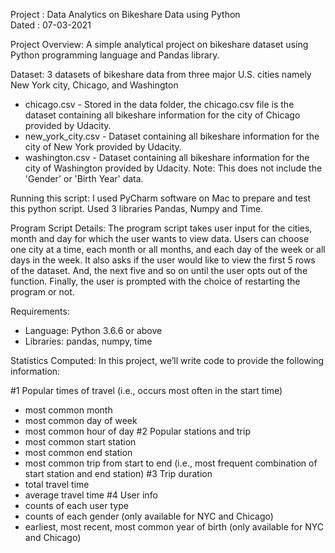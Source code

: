 

Project : Data Analytics on Bikeshare Data using Python				
Dated   : 07-03-2021

Project Overview:
A simple analytical project on bikeshare dataset using Python programming language and Pandas library.


Dataset:
3 datasets of bikeshare data from three major U.S. cities namely New York city, Chicago, and Washington
* chicago.csv - Stored in the data folder, the chicago.csv file is the dataset containing all bikeshare information for the city of Chicago provided by Udacity.
* new_york_city.csv - Dataset containing all bikeshare information for the city of New York provided by Udacity.
* washington.csv - Dataset containing all bikeshare information for the city of Washington provided by Udacity. Note: This does not include the 'Gender' or 'Birth Year' data.


Running this script:
I used PyCharm software on Mac to prepare and test this python script.
Used 3 libraries Pandas, Numpy and Time.


Program Script Details:
The program script takes user input for the cities, month and day for which the user wants to view data. 
Users can choose one city at a time, each month or all months, and each day of the week or all days in the week. 
It also asks if the user would like to view the first 5 rows of the dataset. And, the next five and so on until the user opts out of the function.
Finally, the user is prompted with the choice of restarting the program or not.


Requirements:
* Language:  Python 3.6.6 or above
* Libraries: pandas, numpy, time


Statistics Computed:
In this project, we’ll write code to provide the following information:


#1 Popular times of travel (i.e., occurs most often in the start time)
* most common month
* most common day of week
* most common hour of day
#2 Popular stations and trip
* most common start station
* most common end station
* most common trip from start to end (i.e., most frequent combination of start station and end station)
#3 Trip duration
* total travel time
* average travel time
#4 User info
* counts of each user type
* counts of each gender (only available for NYC and Chicago)
* earliest, most recent, most common year of birth (only available for NYC and Chicago)